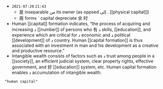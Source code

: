 - `2021-07-20`  `21:43`
	- 是 inseparable من its owner (as oppsed إلى  . [[physical capital]])
	- 兩 forms ˋ capital depreciate 余 时
- Human [[capital]] formation indicates, “the process of acquiring and increasing د [[number]] of persons who 有 د skills, [[education]], and experience which are critical for د economic and د political [[development]] of د country. Human [[capital formation]] is thus associated with an investment in man and his development as a creative and productive resource.”
- Intangible wealth consists of factors such as د trust among people in a [[society]], an efficient judicial system, clear property rights, effective government, and 好 [[education]] system, etc. Human capital formation enables د accumulation of intangible wealth.

```query
"human capital"
```